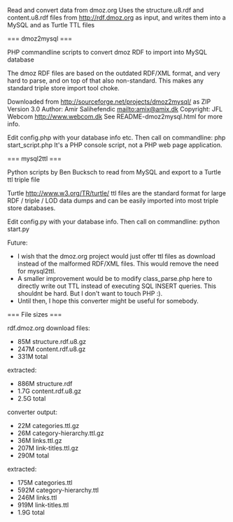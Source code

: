 Read and convert data from dmoz.org
Uses the structure.u8.rdf and content.u8.rdf files from <http://rdf.dmoz.org>
as input, and writes them into a MySQL and as Turtle TTL files


=== dmoz2mysql ===

PHP commandline scripts to convert dmoz RDF to import into MySQL database

The dmoz RDF files are based on the outdated RDF/XML format, and very
hard to parse, and on top of that also non-standard. This makes
any standard triple store import tool choke.

Downloaded from <http://sourceforge.net/projects/dmoz2mysql/> as ZIP
Version 3.0
Author: Amir Salihefendic <mailto:amix@amix.dk>
Copyright: JFL Webcom <http://www.webcom.dk>
See README-dmoz2mysql.html for more info.

Edit config.php with your database info etc.
Then call on commandline: php start_script.php
It's a PHP console script, not a PHP web page application.


=== mysql2ttl ===

Python scripts by Ben Bucksch to read from MySQL and export to a Turtle ttl triple file

Turtle <http://www.w3.org/TR/turtle/> ttl files are the standard format for
large RDF / triple / LOD data dumps and can be easily imported into most
triple store databases.

Edit config.py with your database info.
Then call on commandline: python start.py

Future:
- I wish that the dmoz.org project would just offer ttl files as download
  instead of the malformed RDF/XML files. This would remove the need for
  mysql2ttl.
- A smaller improvement would be to modify class_parse.php here to
  directly write out TTL instead of executing SQL INSERT queries.
  This shouldnt be hard. But I don't want to touch PHP :).
- Until then, I hope this converter might be useful for somebody.


=== File sizes ===

rdf.dmoz.org download files:
*  85M  structure.rdf.u8.gz
* 247M  content.rdf.u8.gz
* 331M  total

extracted:
* 886M  structure.rdf
* 1.7G  content.rdf.u8.gz
* 2.5G  total

converter output:
*  22M  categories.ttl.gz
*  26M  category-hierarchy.ttl.gz
*  36M  links.ttl.gz
* 207M  link-titles.ttl.gz
* 290M  total

extracted:
* 175M  categories.ttl
* 592M  category-hierarchy.ttl
* 246M  links.ttl
* 919M  link-titles.ttl
* 1.9G  total
